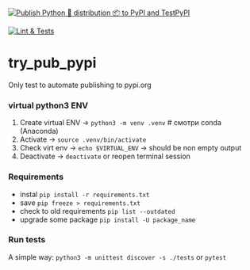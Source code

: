 [![Publish Python 🐍 distribution 📦 to PyPI and TestPyPI](https://github.com/seralekseenko/try_pub_pypi/actions/workflows/pub_on_pypi_org.yml/badge.svg)](https://github.com/seralekseenko/try_pub_pypi/actions/workflows/pub_on_pypi_org.yml)

[![Lint & Tests](https://github.com/seralekseenko/try_pub_pypi/actions/workflows/lint_test.yml/badge.svg)](https://github.com/seralekseenko/try_pub_pypi/actions/workflows/lint_test.yml)

# try_pub_pypi

Only test to automate publishing to pypi.org

### virtual python3 ENV

1. Create virtual ENV → `python3 -m venv .venv` # смотри conda (Anaconda)
2. Activate → `source .venv/bin/activate`
3. Check virt env → `echo $VIRTUAL_ENV` → should be non empty output
4. Deactivate → `deactivate` or reopen terminal session

### Requirements

- instal `pip install -r requirements.txt`
- save `pip freeze > requirements.txt`
- check to old requirements `pip list --outdated`
- upgrade some package `pip install -U package_name`

### Run tests

A simple way: `python3 -m unittest discover -s ./tests` or `pytest`
